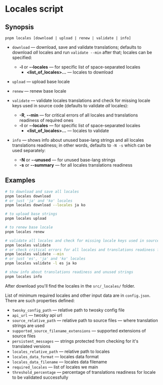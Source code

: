 # Locales script

## Synopsis

```text
pnpm locales [download | upload | renew | validate | info]
```

- `download` — download, save and validate translations;
  defaults to download *all* locales and run `validate --min` after that;
  locales can be specified:
    - **-l** or **--locales** — for specific list of space-separated locales
        - **<list_of_locales>...** — locales to download

- `upload` — upload base locale

- `renew` — renew base locale

- `validate` — validate locales translations and check for missing locale keys used in source code (defaults to validate *all* locales):
    - **-R**, **--min** — for critical errors of all locales and translations readiness of required ones
    - **-l** or **--locales** — for specific list of space-separated locales
        - **<list_of_locales>...** — locales to validate

- `info` — shows info about unused base-lang strings and all locales translations readiness;
  in other words, defaults to `-N -s` which can be used separately:
    - **-N** or **--unused** — for unused base-lang strings
    - **-s** or **--summary** — for all locales translations readiness

## Examples

```bash
# to download and save all locales
pnpm locales download
# or just 'ja' and 'ko' locales
pnpm locales download --locales ja ko

# to upload base strings
pnpm locales upload

# to renew base locale
pnpm locales renew

# validate all locales and check for missing locale keys used in source code
pnpm locales validate
# or check critical errors for all locales and translations readiness for ours
pnpm locales validate --min
# or just 'es', 'ja' and 'ko' locales
pnpm locales validate -l es ja ko

# show info about translations readiness and unused strings
pnpm locales info
```

After download you'll find the locales in the `src/_locales/` folder.

List of minimum required locales and other input data are in `config.json`. There are such properties defined:

- `twosky_config_path` — relative path to twosky config file
- `api_url` — twosky api url
- `source_relative_path` — relative path to source files — where translation strings are used
- `supported_source_filename_extensions` — supported extensions of source files
- `persistent_messages` — strings protected from checking for it's translated versions
- `locales_relative_path` — relative path to locales
- `locales_data_format` — locales data format
- `locales_data_filename` — locales data filename
- `required_locales` — list of locales we main
- `threshold_percentage` — percentage of translations readiness for locale to be validated successfully
